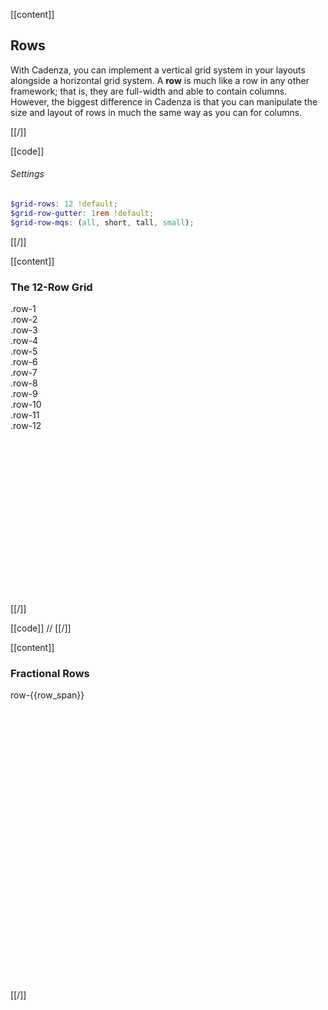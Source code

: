[[content]]

## Rows

With Cadenza, you can implement a vertical grid system in your layouts alongside a horizontal grid system. A **row** is much like a row in any other framework; that is, they are full-width and able to contain columns. However, the biggest difference in Cadenza is that you can manipulate the size and layout of rows in much the same way as you can for columns.

[[/]]

[[code]]
###### Settings
```scss
$grid-rows: 12 !default;
$grid-row-gutter: 1rem !default;
$grid-row-mqs: (all, short, tall, small);
```
[[/]]

[[content]]
### The 12-Row Grid

<div class="borders border pad" style="height: 50vw">
    <div class="col-1 row-1">.row-1</div>
    <div class="col-1 row-2">.row-2</div>
    <div class="col-1 row-3">.row-3</div>
    <div class="col-1 row-4">.row-4</div>
    <div class="col-1 row-5">.row-5</div>
    <div class="col-1 row-6">.row-6</div>
    <div class="col-1 row-7">.row-7</div>
    <div class="col-1 row-8">.row-8</div>
    <div class="col-1 row-9">.row-9</div>
    <div class="col-1 row-10">.row-10</div>
    <div class="col-1 row-11">.row-11</div>
    <div class="col-1 row-12">.row-12</div>
</div>
[[/]]

[[code]]
//
[[/]]

[[content]]
### Fractional Rows

<div class="borders border pad" style="height: 50vw">
    <div ng-repeat="row_span in [
        'full',
        'half',
        '3rd',
        '4th',
        '5th',
        '6th',
        '7th',
        '8th',
        '9th'
    ]" class="border-primary col-9th row-{{row_span}}">row-{{row_span}}</div>
    <!-- end ng-repeat -->
</div>
[[/]]